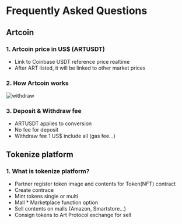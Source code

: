 # Frequently Asked Questions

## Artcoin

### 1. Artcoin price in US$ (ARTUSDT)
- Link to Coinbase USDT reference price realtime
- After ART listed, it will be linked to other market prices


### 2. How Artcoin works

![withdraw](https://github.com/user-attachments/assets/f39624dd-d4c1-4679-8902-b37c9eb7df69)


### 3. Deposit & Withdraw fee
- ARTUSDT applies to conversion
- No fee for deposit
- Withdraw fee 1 US$ include all (gas fee...)

## Tokenize platform

### 1. What is tokenize platform?
- Partner register token image and contents for Token(NFT) contract
- Create contrace
- Mint tokens single or multi
- Mall * Marketplace function option
- Sell contents on malls (Amazon, Smartstore...)
- Consign tokens to Art Protocol exchange for sell
